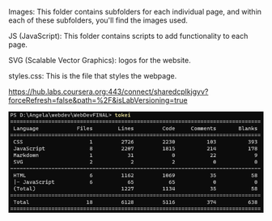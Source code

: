 Images:
This folder contains subfolders for each individual page, and within each of these subfolders, you'll find the images used.

JS (JavaScript):
This folder contains scripts to add functionality to each page.

SVG (Scalable Vector Graphics): logos for the website.

styles.css:
This is the file that styles the webpage.

https://hub.labs.coursera.org:443/connect/sharedcplkjgyv?forceRefresh=false&path=%2F&isLabVersioning=true

![Tokei](/Images/tokei.png)
